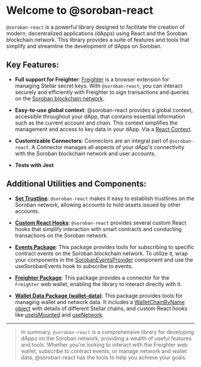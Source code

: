 
# Welcome to @soroban-react

`@soroban-react` is a powerful library designed to facilitate the creation of modern, decentralized applications (dApps) using React and the Soroban blockchain network. This library provides a suite of features and tools that simplify and streamline the development of dApps on Soroban.

## Key Features:

- **Full support for Freighter**: [Freighter](https://github.com/stellar/freighter) is a browser extension for managing Stellar secret keys. With `@soroban-react`, you can interact securely and efficiently with Freighter to sign transactions and queries on the [Soroban blockchain network](https://soroban.stellar.org/).

- **Easy-to-use global context**: @soroban-react provides a global context, accessible throughout your dApp, that contains essential information such as the current account and chain. This context simplifies the management and access to key data in your dApp. Via a [React Context](https://reactjs.org/docs/context.html).

- **Customizable Connectors**: Connectors are an integral part of `@soroban-react`. A Connector manages all aspects of your dApp's connectivity with the Soroban blockchain network and user accounts.

- **Tests with Jest**

## Additional Utilities and Components:

- **[Set Trustline](./Technical-docs/modules/contracts_src_setTrustline.md)**: `@soroban-react` makes it easy to establish trustlines on the Soroban network, allowing accounts to hold assets issued by other accounts.

- **[Custom React Hooks](./Technical-docs/modules/contracts_src.md)**: `@soroban-react` provides several custom React hooks that simplify interaction with smart contracts and conducting transactions on the Soroban network.

- **[Events Package](./Technical-docs/modules/events_src.md)**: This package provides tools for subscribing to specific contract events on the Soroban blockchain network. To utilize it, wrap your components in the [SorobanEventsProvider](./Technical-docs/modules/events_src_SorobanEventsProvider.md) component and use the useSorobanEvents hook to subscribe to events.

- **[Freighter Package](./Technical-docs/modules/freighter_src.md)**: This package provides a connector for the `Freighter` web wallet, enabling the library to interact directly with it.

- **[Wallet Data Package (wallet-data)](./Technical-docs/modules/wallet_data_src.md)**: This package provides tools for managing wallet and network data. It includes a [WalletChainByName object](https://github.com/mauroepce/soroban-react/blob/486e5d4/packages/wallet-data/src/provideWalletChains.tsx#L5) with details of different Stellar chains, and custom React hooks like [useIsMounted](./Technical-docs/modules/wallet_data_src_useIsMounted.md) and [useNetwork](./Technical-docs/modules/wallet_data_src_useNetwork.md).

---

> In summary, `@soroban-react` is a comprehensive library for developing dApps on the Soroban network, providing a
> wealth of useful features and tools. Whether you're looking to interact with the Freighter web wallet, 
> subscribe to contract events, or manage network and wallet data, @soroban-react has the tools to help you
> achieve your goals.